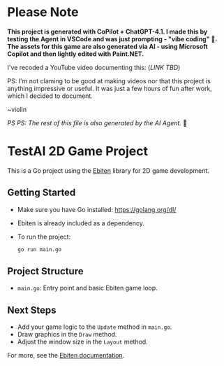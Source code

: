 # Please Note

**This project is generated with CoPilot + ChatGPT-4.1. I made this by testing the Agent in VSCode and was just prompting - "vibe coding" 🤔. The assets for this game are also generated via AI - using Microsoft Copilot and then lightly edited with Paint.NET.**

I've recoded a YouTube video documenting this: (*LINK TBD*)

PS: I'm not claming to be good at making videos nor that this project is anything impressive or useful. It was just a few hours of fun after work, which I decided to document.

~violin

*PS PS: The rest of this file is also generated by the AI Agent.* 🫠

# TestAI 2D Game Project

This is a Go project using the [Ebiten](https://ebiten.org/) library for 2D game development.

## Getting Started

- Make sure you have Go installed: https://golang.org/dl/

- Ebiten is already included as a dependency.
- To run the project:
  ```cmd
  go run main.go
  ```

## Project Structure
- `main.go`: Entry point and basic Ebiten game loop.

## Next Steps
- Add your game logic to the `Update` method in `main.go`.
- Draw graphics in the `Draw` method.
- Adjust the window size in the `Layout` method.

For more, see the [Ebiten documentation](https://ebiten.org/documents/overview.html).
